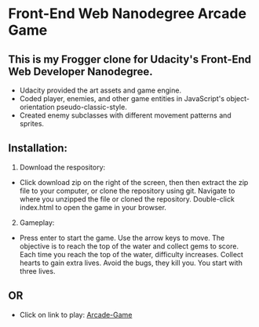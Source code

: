 # Front-End Web Nanodegree Arcade Game

## This is my Frogger clone for Udacity's Front-End Web Developer Nanodegree.
+ Udacity provided the art assets and game engine.
+ Coded player, enemies, and other game entities in JavaScript's object-orientation pseudo-classic-style.
+ Created enemy subclasses with different movement patterns and sprites.

## Installation:
1. Download the respository: 
+ Click download zip on the right of the screen, then then extract the zip file to your computer, or clone the repository using git.
Navigate to where you unzipped the file or cloned the repository.
Double-click index.html to open the game in your browser.
2. Gameplay:
+ Press enter to start the game.
Use the arrow keys to move.
The objective is to reach the top of the water and collect gems to score.
Each time you reach the top of the water, difficulty increases.
Collect hearts to gain extra lives.
Avoid the bugs, they kill you. You start with three lives.

## OR
+ Click on link to play: [Arcade-Game](https://vronney.github.io/Arcade-Game/)



